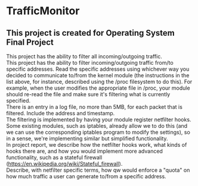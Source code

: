 # TrafficMonitor
## This project is created for Operating System Final Project
This project has the ability to filter all incoming/outgoing traffic. <br />
This project has the ability to filter incoming/outgoing traffic from/to specific addresses. Read the specific addresses using whichever way you decided to communicate to/from the kernel module (the instructions in the list above, for instance, described using the /proc filesystem to do this). For example, when the user modifies the appropriate file in /proc, your module should re-read the file and make sure it's filtering what is currently specified. <br />
There is an entry in a log file, no more than 5MB, for each packet that is filtered. Include the address and timestamp. <br />
The filtering is implemented by having your module register netfilter hooks. Some existing modules, such as iptables, already allow we to do this (and we can use the corresponding iptables program to modify the settings), so in a sense, we're implementing similar but simplified functionality.<br />
In project report, we describe how the netfilter hooks work, what kinds of hooks there are, and how you would implement more advanced functionality, such as a stateful firewall (https://en.wikipedia.org/wiki/Stateful_firewall).<br />
Describe, with netfilter specific terms, how qw would enforce a "quota" on how much traffic a user can generate to/from a specific address.<br />
